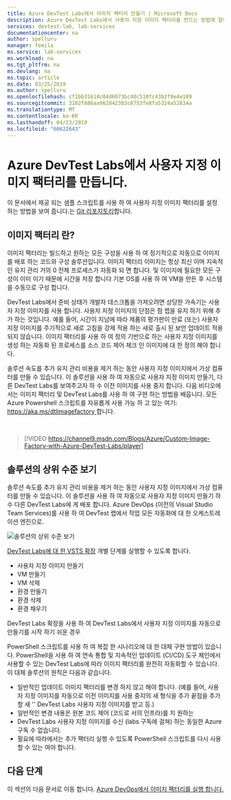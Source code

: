 ```yaml
---
title: Azure DevTest Labs에서 이미지 팩터리 만들기 | Microsoft Docs
description: Azure DevTest Labs에서 사용자 지정 이미지 팩터리를 만드는 방법에 알아봅니다.
services: devtest-lab, lab-services
documentationcenter: na
author: spelluru
manager: femila
ms.service: lab-services
ms.workload: na
ms.tgt_pltfrm: na
ms.devlang: na
ms.topic: article
ms.date: 03/25/2019
ms.author: spelluru
ms.openlocfilehash: cf1bb31614c04d6073bc40c510fc43b2f8e4e189
ms.sourcegitcommit: 3102f886aa962842303c8753fe8fa5324a52834a
ms.translationtype: MT
ms.contentlocale: ko-KR
ms.lasthandoff: 04/23/2019
ms.locfileid: "60622643"
---
```

# <a name="create-a-custom-image-factory-in-azure-devtest-labs"></a>Azure DevTest Labs에서 사용자 지정 이미지 팩터리를 만듭니다.
이 문서에서 제공 되는 샘플 스크립트를 사용 하 여 사용자 지정 이미지 팩터리를 설정 하는 방법을 보여 줍니다.는 [Git 리포지토리](https://github.com/Azure/azure-devtestlab/tree/master/samples/DevTestLabs/Scripts/ImageFactory)합니다.

## <a name="whats-an-image-factory"></a>이미지 팩터리 란?
이미지 팩터리는 빌드하고 원하는 모든 구성을 사용 하 여 정기적으로 자동으로 이미지를 배포 하는 코드와 구성 솔루션입니다. 이미지 팩터리 이미지는 항상 최신 이며 지속적인 유지 관리 거의 0 전체 프로세스가 자동화 되 면 합니다. 및 이미지에 필요한 모든 구성이 이미 이기 때문에 시간을 저장 합니다 기본 OS를 사용 하 여 VM을 만든 후 시스템을 수동으로 구성 합니다.

DevTest Labs에서 준비 상태가 개발자 데스크톱을 가져오려면 상당한 가속기는 사용자 지정 이미지를 사용 합니다. 사용자 지정 이미지의 단점은 점 랩을 유지 하기 위해 추가 하는 것입니다. 예를 들어, 시간이 지남에 따라 제품의 평가판이 만료 (또는) 사용자 지정 이미지를 주기적으로 새로 고침을 강제 적용 하는 새로 출시 된 보안 업데이트 적용 되지 않습니다. 이미지 팩터리를 사용 하 여 정의 기반으로 하는 사용자 지정 이미지를 생성 하는 자동화 된 프로세스를 소스 코드 제어 체크 인 이미지에 대 한 정의 해야 합니다.

솔루션 속도를 추가 유지 관리 비용을 제거 하는 동안 사용자 지정 이미지에서 가상 컴퓨터를 만들 수 있습니다. 이 솔루션을 사용 하 여 자동으로 사용자 지정 이미지 만들기, 다른 DevTest Labs를 보여주고자 하 수 이전 이미지를 사용 중지 합니다. 다음 비디오에서는 이미지 팩터리 및 DevTest Labs를 사용 하 여 구현 하는 방법을 배웁니다.  모든 Azure Powershell 스크립트를 자유롭게 사용 가능 하 고 있는 여기: [ https://aka.ms/dtlimagefactory ](https://aka.ms/dtlimagefactory)합니다.

<br/>

> [!VIDEO https://channel9.msdn.com/Blogs/Azure/Custom-Image-Factory-with-Azure-DevTest-Labs/player]


## <a name="high-level-view-of-the-solution"></a>솔루션의 상위 수준 보기
솔루션 속도를 추가 유지 관리 비용을 제거 하는 동안 사용자 지정 이미지에서 가상 컴퓨터를 만들 수 있습니다. 이 솔루션을 사용 하 여 자동으로 사용자 지정 이미지 만들기 하 수 다른 DevTest Labs에 게 배포 합니다. Azure DevOps (이전의 Visual Studio Team Services)를 사용 하 여 DevTest 랩에서 작업 모든 자동화에 대 한 오케스트레이션 엔진으로.

![솔루션의 상위 수준 보기](./media/create-image-factory/high-level-view-of-solution.png)

[DevTest Labs에 대 한 VSTS 확장](https://marketplace.visualstudio.com/items?itemName=ms-azuredevtestlabs.tasks) 개별 단계를 실행할 수 있도록 합니다.

- 사용자 지정 이미지 만들기
- VM 만들기
- VM 삭제
- 환경 만들기
- 환경 삭제
- 환경 채우기

DevTest Labs 확장을 사용 하 여 DevTest Labs에서 사용자 지정 이미지를 자동으로 만들기를 시작 하기 쉬운 경우

PowerShell 스크립트를 사용 하 여 복잡 한 시나리오에 대 한 대체 구현 방법이 있습니다. PowerShell을 사용 하 여 연속 통합 및 지속적인 업데이트 (CI/CD) 도구 체인에서 사용할 수 있는 DevTest Labs에 따라 이미지 팩터리를 완전히 자동화할 수 있습니다. 이 대체 솔루션의 원칙은 다음과 같습니다.

- 일반적인 업데이트 이미지 팩터리를 변경 하지 않고 해야 합니다. (예를 들어, 사용자 지정 이미지를 자동으로 이전 이미지를 사용 중지의 새 형식을 추가 끝점을 추가할 새 '' DevTest Labs 사용자 지정 이미지를 받고 등.)
- 일반적인 변경 내용은 원본 코드 제어 (코드로 서의 인프라)를 지 원하는
- DevTest Labs 사용자 지정 이미지를 수신 (labs 구독에 걸쳐) 하는 동일한 Azure 구독 수 없습니다.
- 필요에 따라에서는 추가 팩터리 실행 수 있도록 PowerShell 스크립트를 다시 사용할 수 있는 여야 합니다.

## <a name="next-steps"></a>다음 단계
이 섹션의 다음 문서로 이동 합니다. [Azure DevOps에서 이미지 팩터리를 실행 합니다.](image-factory-set-up-devops-lab.md)
